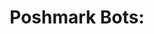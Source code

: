---
layout: post
title:  "Poshmark Bots: "
description: Poshmark strategies for selling faster
image: src/img/1.jpg
duration: 9
published: false
---